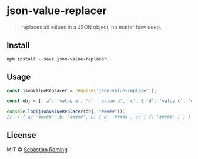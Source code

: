 # json-value-replacer

> replaces all values in a JSON object, no matter how deep.

## Install
```
npm install --save json-value-replacer
```


## Usage
```js
const jsonValueReplacer = require('json-value-replacer');

const obj = { 'a': 'value a', 'b': 'value b', 'c': { 'd': 'value c', 'e': { 'f': 'value f' } } };

console.log(jsonValueReplacer(obj, "#####"));
// -> { a: '#####', b: '#####', c: { d: '#####', e: { f: '#####' } } }
```

## License

MIT © [Sebastian Roming](https://webmonkey.io)